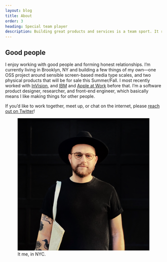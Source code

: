 ```yaml
---
layout: blog
title: About
order: 3
heading: Special team player
description: Building great products and services is a team sport. It requires healthy collaboration, persistent communication, and diversity in people and ideas.
---
```


## Good people

I enjoy working with good people and forming honest relationships. I’m currently living in Brooklyn, NY and building a few things of my own—one OSS project around sensible screen-based media type scales, and two physical products that will be for sale this Summer/Fall. I most recently worked with <a href="https://www.invisionapp.com/">InVision</a>, and <a href="https://www.ibm.com/design/">IBM</a> and <a href="https://www.apple.com/business/">Apple at Work</a> before that. I’m a software product designer, researcher, and front-end engineer, which basically means I like making things for other people.

If you’d like to work together, meet up, or chat on the internet, please [reach out on Twitter](https://twitter.com/matthewcpaul)!

<figure>
  <picture>
    <source media="(min-width: 48em)" srcset="../images/about/matthew-paul-nyc-lg.jpg" />
  	<source media="(min-width: 32em)" srcset="../images/about/matthew-paul-nyc-md.jpg" />
  	<img src="../images/about/matthew-paul-nyc-sm.jpg" alt="Matthew Paul in Brooklyn, NY." />
  </picture>
  <figcaption>
    It me, in NYC.
  </figcaption>
</figure>
